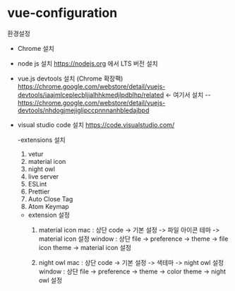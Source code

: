 # vue-configuration

환경설정

- Chrome 설치


- node js 설치
https://nodejs.org 에서 LTS 버전 설치


- vue.js devtools 설치 (Chrome 확장팩)
https://chrome.google.com/webstore/detail/vuejs-devtools/iaajmlceplecbljialhhkmedjlpdblhp/related  <- 여기서 설치
-- https://chrome.google.com/webstore/detail/vuejs-devtools/nhdogjmejiglipccpnnnanhbledajbpd


- visual studio code 설치
https://code.visualstudio.com/

  -extensions 설치
     1. vetur
     2. material icon
     3. night owl
     4. live server
     5. ESLint
     6. Prettier
     7. Auto Close Tag
     8. Atom Keymap
 
  - extension 설정
    1. material icon
       mac :
         상단 code -> 기본 설정 -> 파일 아이콘 테마 -> material icon 설정
       window :
         상단 file -> preference -> theme -> file icon theme -> material icon 설정

    2. night owl
       mac :
         상단 code -> 기본 설정 -> 색테마 -> night owl 설정
       window :
         상단 file -> preference -> theme -> color theme -> night owl 설정
